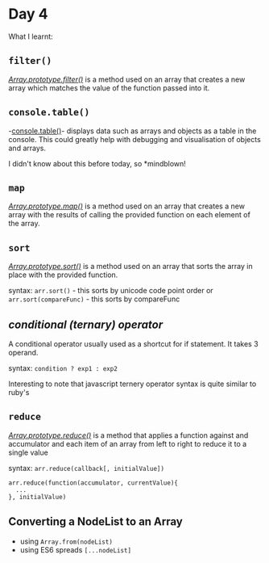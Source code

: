 # Day 4
What I learnt:

## `filter()`

_[Array.prototype.filter()](https://developer.mozilla.org/en-US/docs/Web/JavaScript/Reference/Global_Objects/Array/filter)_ is a method used on an array that creates a new array which matches the value of the function passed into it.

## `console.table()`

-[console.table()](https://developer.mozilla.org/en-US/docs/Web/API/Console/table)- displays data such as arrays and objects as a table in the console. This could greatly help with debugging and visualisation of objects and arrays.

I didn't know about this before today, so *mindblown! 

## `map`
_[Array.prototype.map()](https://developer.mozilla.org/en-US/docs/Web/JavaScript/Reference/Global_Objects/Array/map)_ is a method used on an array that creates a new array with the results of calling the provided function on each element of the array.

## `sort`
_[Array.prototype.sort()](https://developer.mozilla.org/en-US/docs/Web/JavaScript/Reference/Global_Objects/Array/sort)_ is a method used on an array that sorts the array in place with the provided function.

syntax:
`arr.sort()` - this sorts by unicode code point order
or
`arr.sort(compareFunc)` - this sorts by compareFunc

## _conditional (ternary) operator_
A conditional operator usually used as a shortcut for if statement. It takes 3 operand.

syntax:
`condition ? exp1 : exp2` 

Interesting to note that javascript ternery operator syntax is quite similar to ruby's

## `reduce`
_[Array.prototype.reduce()](https://developer.mozilla.org/en-US/docs/Web/JavaScript/Reference/Global_Objects/Array/reduce?v=b)_ is a method that applies a function against and accumulator and each item of an array from left to right to reduce it to a single value

syntax:
`arr.reduce(callback[, initialValue])`

```
arr.reduce(function(accumulator, currentValue){
  ...
}, initialValue)
```

## Converting a NodeList to an Array
- using `Array.from(nodeList)`
- using ES6 spreads `[...nodeList]`

